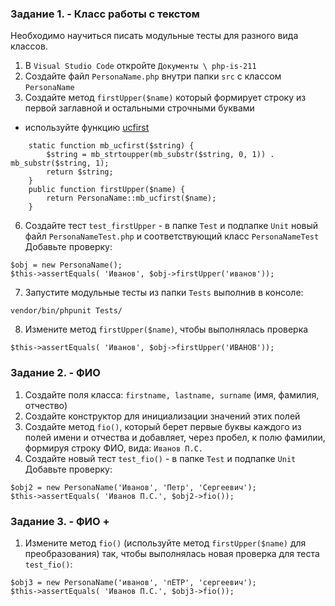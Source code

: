 ### Задание 1. - Класс работы с текстом

Необходимо научиться писать модульные тесты для разного вида классов.

1. В `Visual Studio Code` откройте `Документы \ php-is-211`    
2. Создайте файл `PersonaName.php` внутри папки `src` c классом `PersonaName`  
5. Создайте метод `firstUpper($name)` который формирует строку из первой заглавной и остальными строчными буквами  
- используйте функцию [ucfirst](https://www.php.net/manual/ru/function.ucfirst.php)
```
    static function mb_ucfirst($string) {
        $string = mb_strtoupper(mb_substr($string, 0, 1)) . mb_substr($string, 1);
        return $string;
    }
    public function firstUpper($name) {
        return PersonaName::mb_ucfirst($name);
    }
```
6. Создайте тест `test_firstUpper` - в папке `Test` и подпапке `Unit` новый файл `PersonaNameTest.php` и соответствующий класс `PersonaNameTest`  
Добавьте проверку:
```
$obj = new PersonaName();
$this->assertEquals( 'Иванов', $obj->firstUpper('иванов'));
```
7. Запустите модульные тесты из папки `Tests` выполнив в консоле:  
```
vendor/bin/phpunit Tests/
```
8. Измените метод `firstUpper($name)`, чтобы выполнялась проверка
```
$this->assertEquals( 'Иванов', $obj->firstUpper('ИВАНОВ'));
```

### Задание 2. - ФИО

1. Создайте поля класса: `firstname, lastname, surname` (имя, фамилия, отчество)
2. Создайте конструктор для инициализации значений этих полей
3. Создайте метод `fio()`, который берет первые буквы каждого из полей имени и отчества
и добавляет, через пробел, к полю фамилии, формируя строку ФИО, вида: `Иванов П.С.`
4. Создайте новый тест `test_fio()` - в папке `Test` и подпапке `Unit` 
Добавьте проверку:
```
$obj2 = new PersonaName('Иванов', 'Петр', 'Сергеевич');
$this->assertEquals( 'Иванов П.С.', $obj2->fio());
```


### Задание 3. - ФИО +

1. Измените метод `fio()` (используйте метод `firstUpper($name)` для преобразования) так, чтобы
выполнялась новая проверка для теста `test_fio()`:
```
$obj3 = new PersonaName('иванов', 'пEТР', 'сергеевич');
$this->assertEquals( 'Иванов П.С.', $obj3->fio());
```
